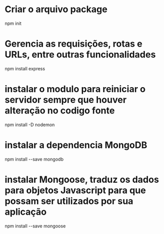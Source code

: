 # Criar o arquivo package
npm init

# Gerencia as requisições, rotas e URLs, entre outras funcionalidades
npm install express

# instalar o modulo para reiniciar o servidor sempre que houver alteração no codigo fonte
npm install -D nodemon

# instalar a dependencia MongoDB
npm install --save mongodb

# instalar Mongoose, traduz os dados para objetos Javascript para que possam ser utilizados por sua aplicação
npm install --save mongoose
